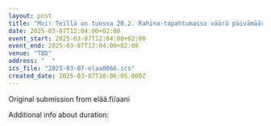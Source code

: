 ```yaml
---
layout: post
title: "Moi! Teillä on tuossa 20.2. Rahina-tapahtumassa väärä päivämäärä, tuisi olla 20.3."
date: 2025-03-07T12:04:00+02:00
event_start: 2025-03-07T12:04:00+02:00
event_end: 2025-03-07T12:04:00+02:00
venue: "TBD"
address: "  "
ics_file: "2025-03-07-elaa0066.ics"
created_date: 2025-03-07T10:06:05.000Z
---
```


Original submission from elää.fi/aani  
  
  
Additional info about duration: 
